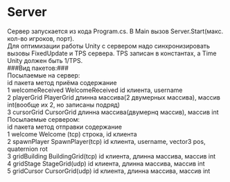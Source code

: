 # Server
 
Сервер запускается из кода Program.cs. В Main вызов Server.Start(макс. кол-во игроков, порт).<br/>
Для оптимизации работы Unity с сервером надо синхронизировать вызовы FixedUpdate и TPS сервера. TPS записан в константах, а Time Unity должен быть 1/TPS.<br/>
###Вид пакетов:###<br/>
 Посылаемые на сервер:<br/>
  id пакета             метод приёма     содержание<br/>
  1 welcomeReceived     WelcomeReceived  id клиента, username<br/>
  2 playerGrid          PlayerGrid       длинна массива(2 двумерных массива), массив int(вообще их 2, но записаны подряд)<br/>
  3 cursorGrid          CursorGrid       длинна массива(двумернq массив), массив int<br/>
 Посылаемые сервером:<br/>
  id пакета             метод отправки    содержание<br/>
  1 welcome             Welcome  (tcp)    строка, id клиента<br/>
  2 spawnPlayer         SpawnPlayer(tcp)  id клиента, username, vector3 pos, quaternion rot<br/>
  3 gridBuilding        BuildingGrid(tcp) id клиента, длинна массива, массив int<br/>
  4 gridStage           StageGrid(udp)    id клиента, длинна массива, массив int<br/>
  5 gridCursor          CursorGrid(udp)   id клиента, длинна массива, массив int<br/>
